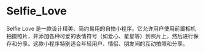# Selfie_Love
Selfie Love 是一款设计精美、简约易用的自拍小程序。它允许用户使用前置相机拍摄照片，并添加各种可爱的表情符号（如爱心、星星等）到照片上，然后进行保存和分享。这款小程序特别适合年轻用户、情侣、朋友间的互动拍照和分享。
